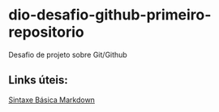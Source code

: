 # dio-desafio-github-primeiro-repositorio
Desafio de projeto sobre Git/Github

## Links úteis: 
[Sintaxe Básica Markdown](https://www.markdownguide.org/basic-syntax/)

